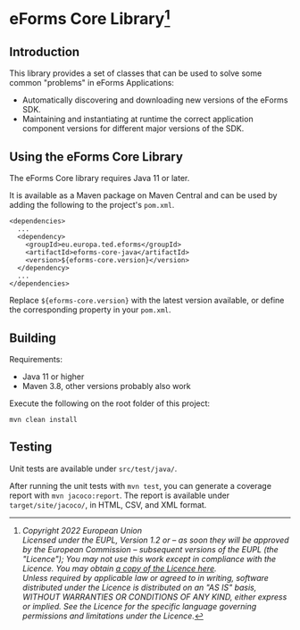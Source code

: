 # eForms Core Library[^1]

## Introduction

This library provides a set of classes that can be used to solve some common "problems" in eForms Applications:

 * Automatically discovering and downloading new versions of the eForms SDK.
 * Maintaining and instantiating at runtime the correct application component versions for different major versions of the SDK.  


## Using the eForms Core Library

The eForms Core library requires Java 11 or later.

It is available as a Maven package on Maven Central and can be used by adding the following to the project's `pom.xml`.

```
<dependencies>
  ...
  <dependency>
    <groupId>eu.europa.ted.eforms</groupId>
    <artifactId>eforms-core-java</artifactId>
    <version>${eforms-core.version}</version>
  </dependency>
  ...
</dependencies>
```

Replace `${eforms-core.version}` with the latest version available, or define the corresponding property in your `pom.xml`.

## Building

Requirements:

* Java 11 or higher
* Maven 3.8, other versions probably also work

Execute the following on the root folder of this project:

    mvn clean install

## Testing

Unit tests are available under `src/test/java/`.

After running the unit tests with `mvn test`, you can generate a coverage report with `mvn jacoco:report`.
The report is available under `target/site/jacoco/`, in HTML, CSV, and XML format.


[^1]: _Copyright 2022 European Union_  
_Licensed under the EUPL, Version 1.2 or – as soon they will be approved by the European Commission –
subsequent versions of the EUPL (the "Licence");_
_You may not use this work except in compliance with the Licence. You may obtain [a copy of the Licence here](LICENSE)._  
_Unless required by applicable law or agreed to in writing, software distributed under the Licence is distributed on an "AS IS" basis, WITHOUT WARRANTIES OR CONDITIONS OF ANY KIND, either express or implied. See the Licence for the specific language governing permissions and limitations under the Licence._